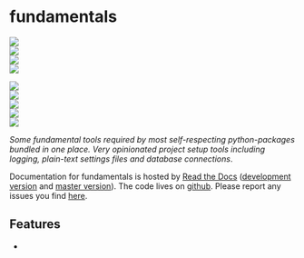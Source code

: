 # fundamentals

<!-- INFO BADGES -->  

[![](https://img.shields.io/pypi/pyversions/fundamentals)](https://pypi.org/project/fundamentals/)  
[![](https://img.shields.io/pypi/v/fundamentals)](https://pypi.org/project/fundamentals/)  
[![](https://img.shields.io/github/license/thespacedoctor/fundamentals)](https://github.com/thespacedoctor/fundamentals)  
[![](https://img.shields.io/pypi/dm/fundamentals)](https://pypi.org/project/fundamentals/)  

<!-- STATUS BADGES -->  

[![](http://167.99.90.204:8080/buildStatus/icon?job=fundamentals%2Fmaster&subject=build%20master)](http://167.99.90.204:8080/blue/organizations/jenkins/fundamentals/activity?branch=master)  
[![](http://167.99.90.204:8080/buildStatus/icon?job=fundamentals%2Fdevelop&subject=build%20dev)](http://167.99.90.204:8080/blue/organizations/jenkins/fundamentals/activity?branch=develop)  
[![](https://cdn.jsdelivr.net/gh/thespacedoctor/fundamentals@master/coverage.svg)](https://raw.githack.com/thespacedoctor/fundamentals/master/htmlcov/index.html)  
[![](https://readthedocs.org/projects/fundamentals/badge/?version=master)](https://fundamentals.readthedocs.io/en/master/)  
[![](https://img.shields.io/github/issues/thespacedoctor/fundamentals/type:%20bug?label=bug%20issues)](https://github.com/thespacedoctor/fundamentals/issues?q=is%3Aissue+is%3Aopen+label%3A%22type%3A+bug%22+)  

*Some fundamental tools required by most self-respecting python-packages bundled in one place. Very opinionated project setup tools including logging, plain-text settings files and database connections*.

Documentation for fundamentals is hosted by [Read the Docs](https://fundamentals.readthedocs.io/en/master/) ([development version](https://fundamentals.readthedocs.io/en/develop/) and [master version](https://fundamentals.readthedocs.io/en/master/)). The code lives on [github](https://github.com/thespacedoctor/fundamentals). Please report any issues you find [here](https://github.com/thespacedoctor/fundamentals/issues).

## Features

* 



